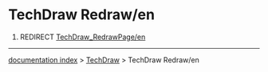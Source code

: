 # TechDraw Redraw/en
1.  REDIRECT [TechDraw\_RedrawPage/en](TechDraw_RedrawPage/en.md)

---
[documentation index](../README.md) > [TechDraw](TechDraw_Workbench.md) > TechDraw Redraw/en

